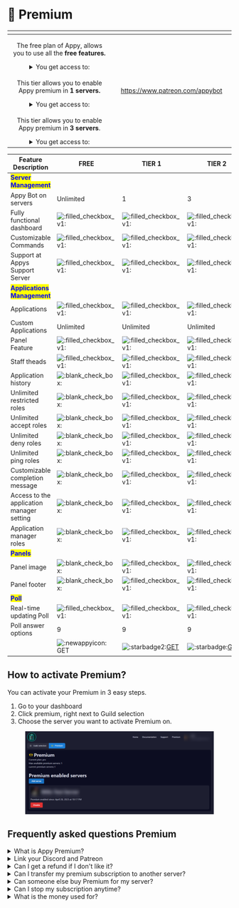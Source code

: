 # 🔧 Premium

<table data-view="cards"><thead><tr><th align="center"></th><th align="center"></th><th data-hidden data-card-target data-type="content-ref"></th><th data-hidden data-card-cover data-type="files"></th></tr></thead><tbody><tr><td align="center"><p></p><p>The free plan of Appy, allows you to use all the <strong>free features.</strong></p><details><summary>You get access to:</summary><ul><li>Applications with cutom Accept or Deny options</li><li>App Panel - a unique way to allow users to apply for applications with ease</li><li>Appy Poll - with real-time updating results</li></ul></details></td><td align="center"></td><td></td><td></td></tr><tr><td align="center"><p></p><p>This tier allows you to enable Appy premium in <strong>1 servers.</strong></p><details><summary>You get access to:</summary><ul><li>Application history</li><li>Unlimited restricted roles</li><li>Unlimited accept roles</li><li>Unlimited deny roles</li><li>Unlimited ping roles</li><li>Customizable completion message</li></ul></details></td><td align="center"></td><td><a href="https://www.patreon.com/appybot">https://www.patreon.com/appybot</a></td><td></td></tr><tr><td align="center"><p></p><p>This tier allows you to enable Appy premium in <strong>3 servers</strong>.</p><details><summary>You get access to:</summary><ul><li>Includes everything from previous tier</li><li>Appy premium for <strong>3 of your servers</strong></li></ul></details></td><td align="center"></td><td></td><td></td></tr></tbody></table>

| Feature Description                                          | FREE                                                                                                                                             | TIER 1                                                                                                                                                                         | TIER 2                                                                                                                                                                        |
| ------------------------------------------------------------ | ------------------------------------------------------------------------------------------------------------------------------------------------ | ------------------------------------------------------------------------------------------------------------------------------------------------------------------------------ | ----------------------------------------------------------------------------------------------------------------------------------------------------------------------------- |
| <mark style="color:blue;">**Server Management**</mark>       |                                                                                                                                                  |                                                                                                                                                                                |                                                                                                                                                                               |
| Appy Bot on servers                                          | Unlimited                                                                                                                                        | 1                                                                                                                                                                              | 3                                                                                                                                                                             |
| Fully functional dashboard                                   | <img src="https://cdn.discordapp.com/emojis/1060613643970035712.webp?size=44&#x26;quality=lossless" alt=":filled_checkbox_v1:" data-size="line"> | <img src="https://cdn.discordapp.com/emojis/1060613643970035712.webp?size=44&#x26;quality=lossless" alt=":filled_checkbox_v1:" data-size="line">                               | <img src="https://cdn.discordapp.com/emojis/1060613643970035712.webp?size=44&#x26;quality=lossless" alt=":filled_checkbox_v1:" data-size="line">                              |
| Customizable Commands                                        | <img src="https://cdn.discordapp.com/emojis/1060613643970035712.webp?size=44&#x26;quality=lossless" alt=":filled_checkbox_v1:" data-size="line"> | <img src="https://cdn.discordapp.com/emojis/1060613643970035712.webp?size=44&#x26;quality=lossless" alt=":filled_checkbox_v1:" data-size="line">                               | <img src="https://cdn.discordapp.com/emojis/1060613643970035712.webp?size=44&#x26;quality=lossless" alt=":filled_checkbox_v1:" data-size="line">                              |
| Support at Appys Support Server                              | <img src="https://cdn.discordapp.com/emojis/1060613643970035712.webp?size=44&#x26;quality=lossless" alt=":filled_checkbox_v1:" data-size="line"> | <img src="https://cdn.discordapp.com/emojis/1060613643970035712.webp?size=44&#x26;quality=lossless" alt=":filled_checkbox_v1:" data-size="line">                               | <img src="https://cdn.discordapp.com/emojis/1060613643970035712.webp?size=44&#x26;quality=lossless" alt=":filled_checkbox_v1:" data-size="line">                              |
| <mark style="color:blue;">**Applications Management**</mark> |                                                                                                                                                  |                                                                                                                                                                                |                                                                                                                                                                               |
| Applications                                                 | <img src="https://cdn.discordapp.com/emojis/1060613643970035712.webp?size=44&#x26;quality=lossless" alt=":filled_checkbox_v1:" data-size="line"> | <img src="https://cdn.discordapp.com/emojis/1060613643970035712.webp?size=44&#x26;quality=lossless" alt=":filled_checkbox_v1:" data-size="line">                               | <img src="https://cdn.discordapp.com/emojis/1060613643970035712.webp?size=44&#x26;quality=lossless" alt=":filled_checkbox_v1:" data-size="line">                              |
| Custom Applications                                          | Unlimited                                                                                                                                        | Unlimited                                                                                                                                                                      | Unlimited                                                                                                                                                                     |
| Panel Feature                                                | <img src="https://cdn.discordapp.com/emojis/1060613643970035712.webp?size=44&#x26;quality=lossless" alt=":filled_checkbox_v1:" data-size="line"> | <img src="https://cdn.discordapp.com/emojis/1060613643970035712.webp?size=44&#x26;quality=lossless" alt=":filled_checkbox_v1:" data-size="line">                               | <img src="https://cdn.discordapp.com/emojis/1060613643970035712.webp?size=44&#x26;quality=lossless" alt=":filled_checkbox_v1:" data-size="line">                              |
| Staff theads                                                 | <img src="https://cdn.discordapp.com/emojis/1060613643970035712.webp?size=44&#x26;quality=lossless" alt=":filled_checkbox_v1:" data-size="line"> | <img src="https://cdn.discordapp.com/emojis/1060613643970035712.webp?size=44&#x26;quality=lossless" alt=":filled_checkbox_v1:" data-size="line">                               | <img src="https://cdn.discordapp.com/emojis/1060613643970035712.webp?size=44&#x26;quality=lossless" alt=":filled_checkbox_v1:" data-size="line">                              |
| Application history                                          | <img src="https://cdn.discordapp.com/emojis/1060614937820540969.webp?size=44&#x26;quality=lossless" alt=":blank_check_box:" data-size="line">    | <img src="https://cdn.discordapp.com/emojis/1060613643970035712.webp?size=44&#x26;quality=lossless" alt=":filled_checkbox_v1:" data-size="line">                               | <img src="https://cdn.discordapp.com/emojis/1060613643970035712.webp?size=44&#x26;quality=lossless" alt=":filled_checkbox_v1:" data-size="line">                              |
| Unlimited restricted roles                                   | <img src="https://cdn.discordapp.com/emojis/1060614937820540969.webp?size=44&#x26;quality=lossless" alt=":blank_check_box:" data-size="line">    | <img src="https://cdn.discordapp.com/emojis/1060613643970035712.webp?size=44&#x26;quality=lossless" alt=":filled_checkbox_v1:" data-size="line">                               | <img src="https://cdn.discordapp.com/emojis/1060613643970035712.webp?size=44&#x26;quality=lossless" alt=":filled_checkbox_v1:" data-size="line">                              |
| Unlimited accept roles                                       | <img src="https://cdn.discordapp.com/emojis/1060614937820540969.webp?size=44&#x26;quality=lossless" alt=":blank_check_box:" data-size="line">    | <img src="https://cdn.discordapp.com/emojis/1060613643970035712.webp?size=44&#x26;quality=lossless" alt=":filled_checkbox_v1:" data-size="line">                               | <img src="https://cdn.discordapp.com/emojis/1060613643970035712.webp?size=44&#x26;quality=lossless" alt=":filled_checkbox_v1:" data-size="line">                              |
| Unlimited deny roles                                         | <img src="https://cdn.discordapp.com/emojis/1060614937820540969.webp?size=44&#x26;quality=lossless" alt=":blank_check_box:" data-size="line">    | <img src="https://cdn.discordapp.com/emojis/1060613643970035712.webp?size=44&#x26;quality=lossless" alt=":filled_checkbox_v1:" data-size="line">                               | <img src="https://cdn.discordapp.com/emojis/1060613643970035712.webp?size=44&#x26;quality=lossless" alt=":filled_checkbox_v1:" data-size="line">                              |
| Unlimited ping roles                                         | <img src="https://cdn.discordapp.com/emojis/1060614937820540969.webp?size=44&#x26;quality=lossless" alt=":blank_check_box:" data-size="line">    | <img src="https://cdn.discordapp.com/emojis/1060613643970035712.webp?size=44&#x26;quality=lossless" alt=":filled_checkbox_v1:" data-size="line">                               | <img src="https://cdn.discordapp.com/emojis/1060613643970035712.webp?size=44&#x26;quality=lossless" alt=":filled_checkbox_v1:" data-size="line">                              |
| Customizable completion message                              | <img src="https://cdn.discordapp.com/emojis/1060614937820540969.webp?size=44&#x26;quality=lossless" alt=":blank_check_box:" data-size="line">    | <img src="https://cdn.discordapp.com/emojis/1060613643970035712.webp?size=44&#x26;quality=lossless" alt=":filled_checkbox_v1:" data-size="line">                               | <img src="https://cdn.discordapp.com/emojis/1060613643970035712.webp?size=44&#x26;quality=lossless" alt=":filled_checkbox_v1:" data-size="line">                              |
| Access to the application manager setting                    | <img src="https://cdn.discordapp.com/emojis/1060614937820540969.webp?size=44&#x26;quality=lossless" alt=":blank_check_box:" data-size="line">    | <img src="https://cdn.discordapp.com/emojis/1060613643970035712.webp?size=44&#x26;quality=lossless" alt=":filled_checkbox_v1:" data-size="line">                               | <img src="https://cdn.discordapp.com/emojis/1060613643970035712.webp?size=44&#x26;quality=lossless" alt=":filled_checkbox_v1:" data-size="line">                              |
| Application manager roles                                    | <img src="https://cdn.discordapp.com/emojis/1060614937820540969.webp?size=44&#x26;quality=lossless" alt=":blank_check_box:" data-size="line">    | <img src="https://cdn.discordapp.com/emojis/1060613643970035712.webp?size=44&#x26;quality=lossless" alt=":filled_checkbox_v1:" data-size="line">                               | <img src="https://cdn.discordapp.com/emojis/1060613643970035712.webp?size=44&#x26;quality=lossless" alt=":filled_checkbox_v1:" data-size="line">                              |
| <mark style="color:blue;">**Panels**</mark>                  |                                                                                                                                                  |                                                                                                                                                                                |                                                                                                                                                                               |
| Panel image                                                  | <img src="https://cdn.discordapp.com/emojis/1060614937820540969.webp?size=44&#x26;quality=lossless" alt=":blank_check_box:" data-size="line">    | <img src="https://cdn.discordapp.com/emojis/1060613643970035712.webp?size=44&#x26;quality=lossless" alt=":filled_checkbox_v1:" data-size="line">                               | <img src="https://cdn.discordapp.com/emojis/1060613643970035712.webp?size=44&#x26;quality=lossless" alt=":filled_checkbox_v1:" data-size="line">                              |
| Panel footer                                                 | <img src="https://cdn.discordapp.com/emojis/1060614937820540969.webp?size=44&#x26;quality=lossless" alt=":blank_check_box:" data-size="line">    | <img src="https://cdn.discordapp.com/emojis/1060613643970035712.webp?size=44&#x26;quality=lossless" alt=":filled_checkbox_v1:" data-size="line">                               | <img src="https://cdn.discordapp.com/emojis/1060613643970035712.webp?size=44&#x26;quality=lossless" alt=":filled_checkbox_v1:" data-size="line">                              |
| <mark style="color:blue;">**Poll**</mark>                    |                                                                                                                                                  |                                                                                                                                                                                |                                                                                                                                                                               |
| Real-time updating Poll                                      | <img src="https://cdn.discordapp.com/emojis/1060613643970035712.webp?size=44&#x26;quality=lossless" alt=":filled_checkbox_v1:" data-size="line"> | <img src="https://cdn.discordapp.com/emojis/1060613643970035712.webp?size=44&#x26;quality=lossless" alt=":filled_checkbox_v1:" data-size="line">                               | <img src="https://cdn.discordapp.com/emojis/1060613643970035712.webp?size=44&#x26;quality=lossless" alt=":filled_checkbox_v1:" data-size="line">                              |
| Poll answer options                                          | 9                                                                                                                                                | 9                                                                                                                                                                              | 9                                                                                                                                                                             |
|                                                              | <img src="https://cdn.discordapp.com/emojis/1063233811032317984.webp?size=96&#x26;quality=lossless" alt=":newappyicon:" data-size="line">GET     | <img src="https://cdn.discordapp.com/emojis/1061367177627848814.webp?size=44&#x26;quality=lossless" alt=":starbadge2:" data-size="line">[GET](https://www.patreon.com/appybot) | <img src="https://cdn.discordapp.com/emojis/1061237124713685012.webp?size=44&#x26;quality=lossless" alt=":starbadge:" data-size="line">[GET](https://www.patreon.com/appybot) |

## How to activate Premium?

You can activate your Premium in 3 easy steps.&#x20;

1. Go to your dashboard&#x20;
2. Click premium, right next to Guild selection
3. Choose the server you want to activate Premium on.&#x20;

<figure><img src="../.gitbook/assets/Premium" alt=""><figcaption></figcaption></figure>

## Frequently asked questions Premium

<details>

<summary>What is Appy Premium?</summary>

Take your applications to the next level with Appy premium! \
Appy premium offer some features that are not in the free version of Appy.&#x20;

These features will help with better management of your applications.\
They are particularly suitable for larger communities or communities that have many applications at the same time.

</details>

<details>

<summary>Link your Discord and Patreon</summary>

In order to know who has bought Premium, you will need to link your discord and patreon together.

</details>

<details>

<summary>Can I get a refund if I don't like it?</summary>

If, unexpectedly, you do not like Appy Premium after your purchase, you can get a refound within 24 hours of your purchase.

</details>

<details>

<summary>Can I transfer my premium subscription to another server?</summary>

If you want your Premium moved from one server to another server.&#x20;

1. You must use `/premium_remove` on the server you want the Premium canceled on.
2. After that, you must use `/premium_add` on the other server you want it activated on.

Your Premium will not be transfered to the new server. _This can take a few minutes._

</details>

<details>

<summary>Can someone else buy Premium for my server?</summary>

If you are a team on your server and you want Premium. \
It does not need to be you as the owner of the server who buys it, just as long as the person who buys Premium has the right permissions on the server.

</details>

<details>

<summary>Can I stop my subscription anytime?</summary>

You can cancel your subscription anytime and will end at the end of the month.&#x20;

</details>

<details>

<summary>What is the money used for?</summary>

Appy is a bot which requires powerful hardware and softwares. The money you pay for Appy Premium will help keep the bot up and running

</details>
